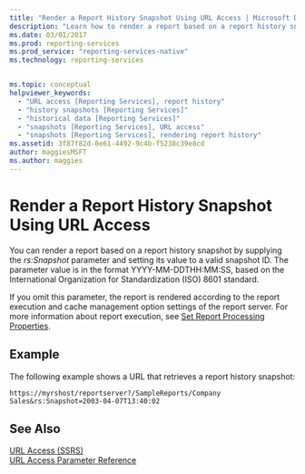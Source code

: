 ```yaml
---
title: "Render a Report History Snapshot Using URL Access | Microsoft Docs"
description: "Learn how to render a report based on a report history snapshot by supplying the rs:Snapshot parameter and setting its value to a valid snapshot ID."
ms.date: 03/01/2017
ms.prod: reporting-services
ms.prod_service: "reporting-services-native"
ms.technology: reporting-services


ms.topic: conceptual
helpviewer_keywords: 
  - "URL access [Reporting Services], report history"
  - "history snapshots [Reporting Services]"
  - "historical data [Reporting Services]"
  - "snapshots [Reporting Services], URL access"
  - "snapshots [Reporting Services], rendering report history"
ms.assetid: 3f87f82d-0e61-4492-9c4b-f5238c39e8cd
author: maggiesMSFT
ms.author: maggies
---
```

# Render a Report History Snapshot Using URL Access
  You can render a report based on a report history snapshot by supplying the *rs:Snapshot* parameter and setting its value to a valid snapshot ID. The parameter value is in the format YYYY-MM-DDTHH:MM:SS, based on the International Organization for Standardization (ISO) 8601 standard.  
  
 If you omit this parameter, the report is rendered according to the report execution and cache management option settings of the report server. For more information about report execution, see [Set Report Processing Properties](../reporting-services/report-server/set-report-processing-properties.md).  
  
## Example  
 The following example shows a URL that retrieves a report history snapshot:  
  
```  
https://myrshost/reportserver?/SampleReports/Company Sales&rs:Snapshot=2003-04-07T13:40:02  
```  
  
## See Also  
 [URL Access &#40;SSRS&#41;](../reporting-services/url-access-ssrs.md)   
 [URL Access Parameter Reference](../reporting-services/url-access-parameter-reference.md)  
  
  
